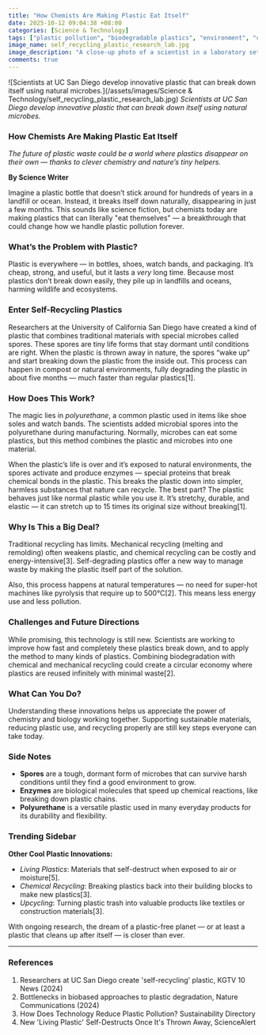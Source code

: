 ```yaml
---
title: "How Chemists Are Making Plastic Eat Itself"
date: 2025-10-12 09:04:38 +08:00
categories: [Science & Technology]
tags: ["plastic pollution", "biodegradable plastics", "environment", "chemistry", "innovation"]
image_name: self_recycling_plastic_research_lab.jpg
image_description: "A close-up photo of a scientist in a laboratory setting holding a flexible, transparent sample of self-recycling plastic, with microscopes and chemical equipment in the background."
comments: true
---
```



![Scientists at UC San Diego develop innovative plastic that can break down itself using natural microbes.](/assets/images/Science & Technology/self_recycling_plastic_research_lab.jpg)
*Scientists at UC San Diego develop innovative plastic that can break down itself using natural microbes.*

<!-- Image Description: A close-up photo of a scientist in a laboratory setting holding a flexible, transparent sample of self-recycling plastic, with microscopes and chemical equipment in the background. -->


### How Chemists Are Making Plastic Eat Itself

*The future of plastic waste could be a world where plastics disappear on their own — thanks to clever chemistry and nature’s tiny helpers.*

**By Science Writer**

Imagine a plastic bottle that doesn’t stick around for hundreds of years in a landfill or ocean. Instead, it breaks itself down naturally, disappearing in just a few months. This sounds like science fiction, but chemists today are making plastics that can literally "eat themselves" — a breakthrough that could change how we handle plastic pollution forever.

### What’s the Problem with Plastic?
Plastic is everywhere — in bottles, shoes, watch bands, and packaging. It’s cheap, strong, and useful, but it lasts a *very* long time. Because most plastics don’t break down easily, they pile up in landfills and oceans, harming wildlife and ecosystems.

### Enter Self-Recycling Plastics
Researchers at the University of California San Diego have created a kind of plastic that combines traditional materials with special microbes called spores. These spores are tiny life forms that stay dormant until conditions are right. When the plastic is thrown away in nature, the spores “wake up” and start breaking down the plastic from the inside out. This process can happen in compost or natural environments, fully degrading the plastic in about five months — much faster than regular plastics[1].

### How Does This Work?
The magic lies in *polyurethane*, a common plastic used in items like shoe soles and watch bands. The scientists added microbial spores into the polyurethane during manufacturing. Normally, microbes can eat some plastics, but this method combines the plastic and microbes into one material.

When the plastic’s life is over and it’s exposed to natural environments, the spores activate and produce enzymes — special proteins that break chemical bonds in the plastic. This breaks the plastic down into simpler, harmless substances that nature can recycle. The best part? The plastic behaves just like normal plastic while you use it. It’s stretchy, durable, and elastic — it can stretch up to 15 times its original size without breaking[1].

### Why Is This a Big Deal?
Traditional recycling has limits. Mechanical recycling (melting and remolding) often weakens plastic, and chemical recycling can be costly and energy-intensive[3]. Self-degrading plastics offer a new way to manage waste by making the plastic itself part of the solution.

Also, this process happens at natural temperatures — no need for super-hot machines like pyrolysis that require up to 500°C[2]. This means less energy use and less pollution.

### Challenges and Future Directions
While promising, this technology is still new. Scientists are working to improve how fast and completely these plastics break down, and to apply the method to many kinds of plastics. Combining biodegradation with chemical and mechanical recycling could create a circular economy where plastics are reused infinitely with minimal waste[2].

### What Can You Do?
Understanding these innovations helps us appreciate the power of chemistry and biology working together. Supporting sustainable materials, reducing plastic use, and recycling properly are still key steps everyone can take today.

### Side Notes
- **Spores** are a tough, dormant form of microbes that can survive harsh conditions until they find a good environment to grow.
- **Enzymes** are biological molecules that speed up chemical reactions, like breaking down plastic chains.
- **Polyurethane** is a versatile plastic used in many everyday products for its durability and flexibility.

### Trending Sidebar
**Other Cool Plastic Innovations:**
- *Living Plastics*: Materials that self-destruct when exposed to air or moisture[5].
- *Chemical Recycling*: Breaking plastics back into their building blocks to make new plastics[3].
- *Upcycling*: Turning plastic trash into valuable products like textiles or construction materials[3].

With ongoing research, the dream of a plastic-free planet — or at least a plastic that cleans up after itself — is closer than ever.

---

### References

1. Researchers at UC San Diego create 'self-recycling' plastic, KGTV 10 News (2024)
2. Bottlenecks in biobased approaches to plastic degradation, Nature Communications (2024)
3. How Does Technology Reduce Plastic Pollution? Sustainability Directory
4. New 'Living Plastic' Self-Destructs Once It's Thrown Away, ScienceAlert

